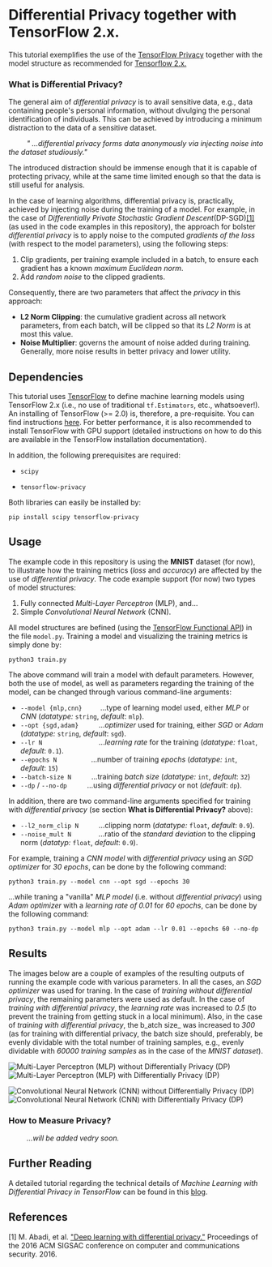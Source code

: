# Differential Privacy together with TensorFlow 2.x.

This tutorial exemplifies the use of the [TensorFlow Privacy](https://github.com/tensorflow/privacy) together with the model structure as recommended for [Tensorflow 2.x.](https://www.tensorflow.org/)

### What is Differential Privacy? 

The general aim of _differential privacy_ is to avail sensitive data, e.g., data containing people's personal information, without divulging the personal identification of individuals. This can be achieved by introducing a minimum distraction to the data of a sensitive dataset. 

&emsp; &emsp; _"  ...differential privacy forms data anonymously via injecting noise into the dataset studiously."_
     
The introduced distraction should be immense enough that it is capable of protecting privacy, while at the same time limited enough so that the data is still useful for analysis.

In the case of learning algorithms, differential privacy is, practically, achieved by injecting noise during the training of a model. For example, in the case of _Differentially Private Stochastic Gradient Descent_(DP-SGD)[[1]](#references) (as used in the code examples in this repository), the approach for bolster _differential privacy_ is to apply noise to the computed _gradients of the loss_ (with respect to the model parameters), using the following steps:

1. Clip gradients, per training example included in a batch, to ensure each gradient has a known _maximum Euclidean norm_.
2. Add _random noise_ to the clipped gradients.

Consequently, there are two parameters that affect the _privacy_ in this approach:

* __L2 Norm Clipping__: the cumulative gradient across all network parameters, from each batch, will be clipped so that its _L2 Norm_ is at most this value.
* __Noise Multiplier__: governs the amount of noise added during training. Generally, more noise results in better privacy and lower utility.

## Dependencies

This tutorial uses [TensorFlow](https://www.tensorflow.org/) to define machine learning models using TensorFlow 2.x (i.e., no use of traditional `tf.Estimators`, etc., whatsoever!). An installing of TensorFlow (>= 2.0) is, therefore, a pre-requisite. You can find instructions [here](https://www.tensorflow.org/install/). For better performance, it is also recommended to install TensorFlow with GPU support (detailed instructions on how to do this are available in the TensorFlow installation documentation).

In addition, the following prerequisites are required:

* `scipy`

* `tensorflow-privacy`
 
Both libraries can easily be installed by:

```
pip install scipy tensorflow-privacy
```

## Usage

The example code in this repository is using the __MNIST__ dataset (for now), to illustrate how the training metrics (_loss_ and _accuracy_) are affected by the use of _differential privacy_. The code example support (for now) two types of model structures: 

1. Fully connected _Multi-Layer Perceptron_ (MLP), and... 
2. Simple _Convolutional Neural Network_ (CNN). 

All model structures are befined (using the [TensorFlow Functional API](https://www.tensorflow.org/guide/keras/functional)) in the file `model.py`. Training a model and visualizing the training metrics is simply done by:

    python3 train.py

The above command will train a model with default parameters. However, both the use of model, as well as parameters regarding the training of the model, can be changed through various command-line arguments:

*  `--model {mlp,cnn}` &emsp; &emsp;...type of learning model used, either _MLP_ or _CNN_ (_datatype:_ `string`, _default_: `mlp`).  
*  `--opt {sgd,adam}` &emsp; &emsp; ..._optimizer_ used for training, either _SGD_ or _Adam_ (_datatype:_ `string`, _default_: `sgd`).
*  `--lr N` &emsp; &emsp; &emsp; &emsp; &emsp; &emsp; ..._learning rate_ for the training  (_datatype:_ `float`, _default_: `0.1`).
*  `--epochs N`&emsp; &emsp; &emsp; &emsp;...number of training _epochs_ (_datatype:_ `int`, _default_: `15`) 
*  `--batch-size N` &emsp; &emsp;  ...training _batch size_ (_datatype:_ `int`, _default_: `32`)
*  `--dp` / `--no-dp` &emsp; &emsp; ...using _differential privacy_ or not (_default_: `dp`).

In addition, there are two command-line arguments specified for training with _differential privacy_ (se section __What is Differential Privacy?__ above):
  
*  `--l2_norm_clip N` &emsp; &emsp; ...clipping norm (_datatype:_ `float`, _default_: `0.9`).
*  `--noise_mult N` &emsp; &emsp; &emsp;...ratio of the _standard deviation_ to the clipping norm (_datatyp:_ `float`, _default_: `0.9`).

For example, training a _CNN model_ with _differential privacy_ using an _SGD optimizer_ for _30 epochs_, can be done by the following command:

    python3 train.py --model cnn --opt sgd --epochs 30

  ...while traning a "vanilla" _MLP model_ (i.e. without _differential privacy_) using _Adam optimizer_ with a _learning rate of 0.01_ for _60 epochs_, can be done by the following command:
  
    python3 train.py --model mlp --opt adam --lr 0.01 --epochs 60 --no-dp 

## Results

The images below are a couple of examples of the resulting outputs of running the example code with various parameters. In all the cases, an _SGD optimizer_ was used for traning. In the case of _training without differential privacy_, the remaining parameters were used as default. In the case of _training with differential privacy_, the _learning rate_ was increased to _0.5_ (to prevent the training from getting stuck in a local minimum). Also, in the case of _training with differential privacy_, the b_atch size_ was increased to _300_ (as for training with differential privacy, the batch size should, preferably, be evenly dividable with the total number of training samples, e.g., evenly dividable with _60000 training samples_ as in the case of the _MNIST dataset_). 

![](./images/mlp_no-dp.png "Multi-Layer Perceptron (MLP) without Differentially Privacy (DP)") ![](./images/mlp_dp.png "Multi-Layer Perceptron (MLP) with Differentially Privacy (DP)") 

![](./images/cnn_no-dp.png "Convolutional Neural Network (CNN) without Differentially Privacy (DP)") ![](./images/cnn_dp.png "Convolutional Neural Network (CNN) with Differentially Privacy (DP)") 

### How to Measure Privacy? 

 &emsp; &emsp; _...will be added vedry soon._

## Further Reading

A detailed tutorial regarding the technical details of _Machine Learning with Differential Privacy in TensorFlow_ can be found in this [blog](http://www.cleverhans.io/privacy/2019/03/26/machine-learning-with-differential-privacy-in-tensorflow.html).

## References
[1] M. Abadi, et al. ["Deep learning with differential privacy."](https://dl.acm.org/doi/pdf/10.1145/2976749.2978318?casa_token=HLroUey_9GQAAAAA:XJpCJz8GF9AZFuOaMoDEqy-aKWpnYUKBHhPy1bwvP709x0l6ofIs_NuhAyhd5pDsxxOxBwLc_kk) Proceedings of the 2016 ACM SIGSAC conference on computer and communications security. 2016.
